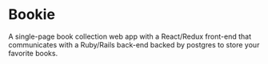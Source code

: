 # Bookie

A single-page book collection web app with a React/Redux front-end that
communicates with a Ruby/Rails back-end backed by postgres to store your favorite books.
